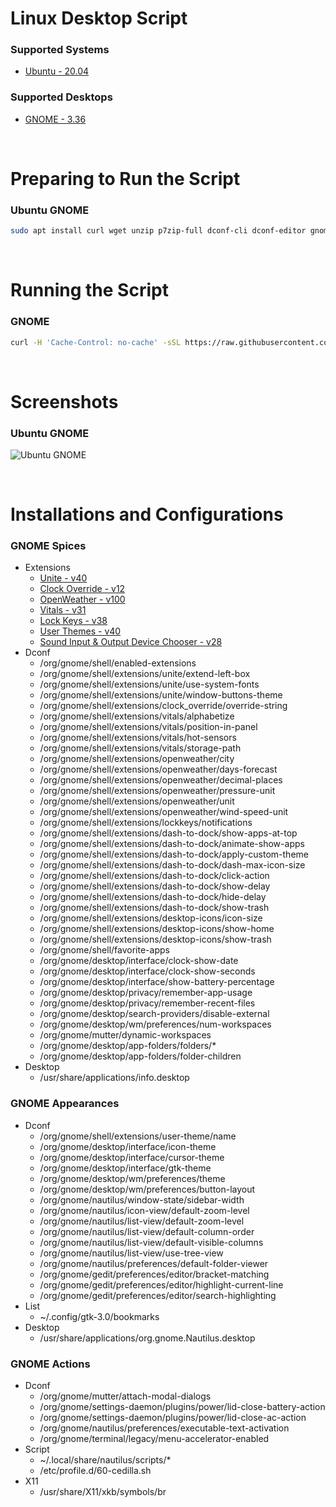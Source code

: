 # Linux Desktop Script

### Supported Systems
* [Ubuntu - 20.04](https://ubuntu.com/)

### Supported Desktops
* [GNOME - 3.36](https://www.gnome.org/)

<br/>

# Preparing to Run the Script

### Ubuntu GNOME
```bash
sudo apt install curl wget unzip p7zip-full dconf-cli dconf-editor gnome-tweaks gnome-shell-extension-prefs chrome-gnome-shell x11-utils gir1.2-gtop-2.0 lm-sensors -y
```

<br/>

# Running the Script

### GNOME
```bash
curl -H 'Cache-Control: no-cache' -sSL https://raw.githubusercontent.com/daniloancilotto/linux-desktop-script/master/linux-desktop-gnome.sh | bash
```

<br/>

# Screenshots

### Ubuntu GNOME
![Ubuntu GNOME](https://user-images.githubusercontent.com/29760411/67599980-8eadbc00-f747-11e9-87dd-6790acd5cb1d.png)

<br/>

# Installations and Configurations

### GNOME Spices
* Extensions
  * [Unite - v40](https://extensions.gnome.org/extension/1287/unite/)
  * [Clock Override - v12](https://extensions.gnome.org/extension/1206/clock-override/)
  * [OpenWeather - v100](https://extensions.gnome.org/extension/750/openweather/)
  * [Vitals - v31](https://extensions.gnome.org/extension/1460/vitals/)
  * [Lock Keys - v38](https://extensions.gnome.org/extension/36/lock-keys/)
  * [User Themes - v40](https://extensions.gnome.org/extension/19/user-themes/)
  * [Sound Input & Output Device Chooser - v28](https://extensions.gnome.org/extension/906/sound-output-device-chooser/)
* Dconf
  * /org/gnome/shell/enabled-extensions
  * /org/gnome/shell/extensions/unite/extend-left-box
  * /org/gnome/shell/extensions/unite/use-system-fonts
  * /org/gnome/shell/extensions/unite/window-buttons-theme
  * /org/gnome/shell/extensions/clock_override/override-string
  * /org/gnome/shell/extensions/vitals/alphabetize
  * /org/gnome/shell/extensions/vitals/position-in-panel
  * /org/gnome/shell/extensions/vitals/hot-sensors
  * /org/gnome/shell/extensions/vitals/storage-path
  * /org/gnome/shell/extensions/openweather/city
  * /org/gnome/shell/extensions/openweather/days-forecast
  * /org/gnome/shell/extensions/openweather/decimal-places
  * /org/gnome/shell/extensions/openweather/pressure-unit
  * /org/gnome/shell/extensions/openweather/unit
  * /org/gnome/shell/extensions/openweather/wind-speed-unit
  * /org/gnome/shell/extensions/lockkeys/notifications
  * /org/gnome/shell/extensions/dash-to-dock/show-apps-at-top
  * /org/gnome/shell/extensions/dash-to-dock/animate-show-apps
  * /org/gnome/shell/extensions/dash-to-dock/apply-custom-theme
  * /org/gnome/shell/extensions/dash-to-dock/dash-max-icon-size
  * /org/gnome/shell/extensions/dash-to-dock/click-action
  * /org/gnome/shell/extensions/dash-to-dock/show-delay
  * /org/gnome/shell/extensions/dash-to-dock/hide-delay
  * /org/gnome/shell/extensions/dash-to-dock/show-trash
  * /org/gnome/shell/extensions/desktop-icons/icon-size
  * /org/gnome/shell/extensions/desktop-icons/show-home
  * /org/gnome/shell/extensions/desktop-icons/show-trash
  * /org/gnome/shell/favorite-apps
  * /org/gnome/desktop/interface/clock-show-date
  * /org/gnome/desktop/interface/clock-show-seconds
  * /org/gnome/desktop/interface/show-battery-percentage
  * /org/gnome/desktop/privacy/remember-app-usage
  * /org/gnome/desktop/privacy/remember-recent-files
  * /org/gnome/desktop/search-providers/disable-external
  * /org/gnome/desktop/wm/preferences/num-workspaces
  * /org/gnome/mutter/dynamic-workspaces
  * /org/gnome/desktop/app-folders/folders/*
  * /org/gnome/desktop/app-folders/folder-children
* Desktop
  * /usr/share/applications/info.desktop

### GNOME Appearances
* Dconf
  * /org/gnome/shell/extensions/user-theme/name
  * /org/gnome/desktop/interface/icon-theme
  * /org/gnome/desktop/interface/cursor-theme
  * /org/gnome/desktop/interface/gtk-theme
  * /org/gnome/desktop/wm/preferences/theme
  * /org/gnome/desktop/wm/preferences/button-layout
  * /org/gnome/nautilus/window-state/sidebar-width
  * /org/gnome/nautilus/icon-view/default-zoom-level
  * /org/gnome/nautilus/list-view/default-zoom-level
  * /org/gnome/nautilus/list-view/default-column-order
  * /org/gnome/nautilus/list-view/default-visible-columns
  * /org/gnome/nautilus/list-view/use-tree-view
  * /org/gnome/nautilus/preferences/default-folder-viewer
  * /org/gnome/gedit/preferences/editor/bracket-matching
  * /org/gnome/gedit/preferences/editor/highlight-current-line
  * /org/gnome/gedit/preferences/editor/search-highlighting
* List
  * ~/.config/gtk-3.0/bookmarks
* Desktop
  * /usr/share/applications/org.gnome.Nautilus.desktop

### GNOME Actions
* Dconf
  * /org/gnome/mutter/attach-modal-dialogs
  * /org/gnome/settings-daemon/plugins/power/lid-close-battery-action
  * /org/gnome/settings-daemon/plugins/power/lid-close-ac-action
  * /org/gnome/nautilus/preferences/executable-text-activation
  * /org/gnome/terminal/legacy/menu-accelerator-enabled
* Script
  * ~/.local/share/nautilus/scripts/*
  * /etc/profile.d/60-cedilla.sh
* X11
  * /usr/share/X11/xkb/symbols/br